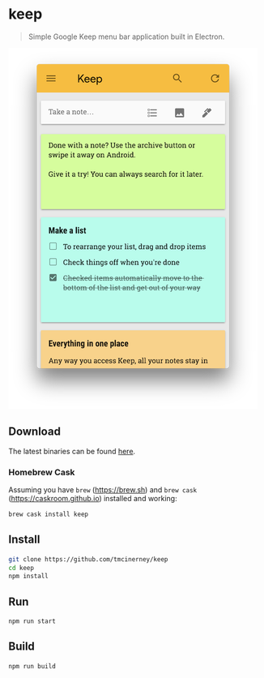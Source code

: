 # keep
> Simple Google Keep menu bar application built in Electron.

![Keep App](screenshot.png)

## Download
The latest binaries can be found [here](https://github.com/tmcinerney/keep/releases).

### Homebrew Cask
Assuming you have `brew` (https://brew.sh) and `brew cask` (https://caskroom.github.io) installed and working:

```sh
brew cask install keep
```

## Install
```sh
git clone https://github.com/tmcinerney/keep
cd keep
npm install
```

## Run
```sh
npm run start
```

## Build
```sh
npm run build
```
